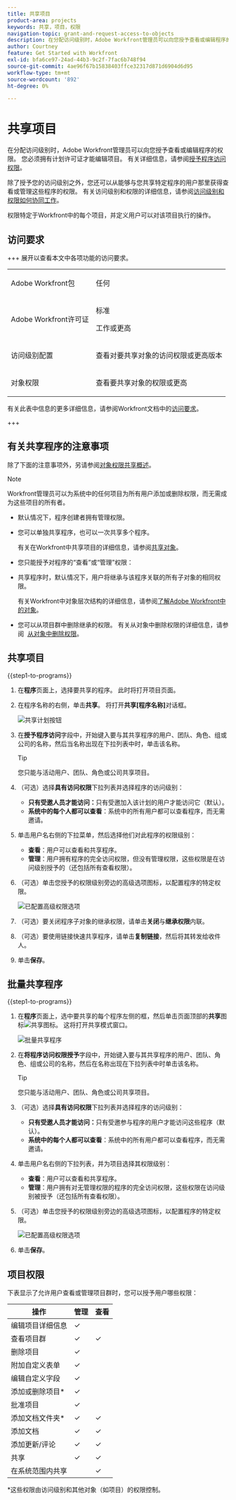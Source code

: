 ```yaml
---
title: 共享项目
product-area: projects
keywords: 共享，项目，权限
navigation-topic: grant-and-request-access-to-objects
description: 在分配访问级别时，Adobe Workfront管理员可以向您授予查看或编辑程序的权限。 您必须拥有计划许可证才能编辑项目。
author: Courtney
feature: Get Started with Workfront
exl-id: bfa6ce97-24ad-44b3-9c2f-7fac6b748f94
source-git-commit: 4ae96f67b15838403ffce32317d871d6904d6d95
workflow-type: tm+mt
source-wordcount: '892'
ht-degree: 0%

---
```


# 共享项目


在分配访问级别时，Adobe Workfront管理员可以向您授予查看或编辑程序的权限。 您必须拥有计划许可证才能编辑项目。 有关详细信息，请参阅[授予程序访问权限](../../administration-and-setup/add-users/configure-and-grant-access/grant-access-programs.md)。

除了授予您的访问级别之外，您还可以从能够与您共享特定程序的用户那里获得查看或管理这些程序的权限。 有关访问级别和权限的详细信息，请参阅[访问级别和权限如何协同工作](../../administration-and-setup/add-users/access-levels-and-object-permissions/how-access-levels-permissions-work-together.md)。

权限特定于Workfront中的每个项目，并定义用户可以对该项目执行的操作。


## 访问要求

+++ 展开以查看本文中各项功能的访问要求。 

<table style="table-layout:auto"> 
 <col> 
 <col> 
 <tbody> 
  <tr> 
   <td role="rowheader">Adobe Workfront包</td> 
   <td> <p>任何</p> </td> 
  </tr> 
  <tr> 
   <td role="rowheader">Adobe Workfront许可证</td> 
   <td> <p>标准</p> 
   <p>工作或更高</p> 
   </td> 
  </tr> 
  <tr> 
   <td role="rowheader">访问级别配置</td> 
   <td> <p>查看对要共享对象的访问权限或更高版本</p> </td> 
  </tr> 
  <tr> 
   <td role="rowheader">对象权限</td> 
   <td> <p>查看要共享对象的权限或更高</p></td> 
  </tr> 
 </tbody> 
</table>

有关此表中信息的更多详细信息，请参阅Workfront文档中的[访问要求](/help/quicksilver/administration-and-setup/add-users/access-levels-and-object-permissions/access-level-requirements-in-documentation.md)。

+++

## 有关共享程序的注意事项

除了下面的注意事项外，另请参阅[对象权限共享概述](../../workfront-basics/grant-and-request-access-to-objects/sharing-permissions-on-objects-overview.md)。

>[!NOTE]
>
>Workfront管理员可以为系统中的任何项目为所有用户添加或删除权限，而无需成为这些项目的所有者。

* 默认情况下，程序创建者拥有管理权限。

* 您可以单独共享程序，也可以一次共享多个程序。

  有关在Workfront中共享项目的详细信息，请参阅[共享对象](../../workfront-basics/grant-and-request-access-to-objects/share-an-object.md)。

* 您只能授予对程序的“查看”或“管理”权限：

* 共享程序时，默认情况下，用户将继承与该程序关联的所有子对象的相同权限。

  有关Workfront中对象层次结构的详细信息，请参阅[了解Adobe Workfront中的对象](../../workfront-basics/navigate-workfront/workfront-navigation/understand-objects.md)。

* 您可以从项目群中删除继承的权限。 有关从对象中删除权限的详细信息，请参阅  [从对象中删除权限](../../workfront-basics/grant-and-request-access-to-objects/remove-permissions-from-objects.md)。

## 共享项目

{{step1-to-programs}}

1. 在&#x200B;**程序**&#x200B;页面上，选择要共享的程序。 此时将打开项目页面。

1. 在程序名称的右侧，单击&#x200B;**共享**。 将打开&#x200B;**共享[程序名称]**&#x200B;对话框。

   ![共享计划按钮](assets/share-program-button.png)

1. 在&#x200B;**授予程序访问**&#x200B;字段中，开始键入要与其共享程序的用户、团队、角色、组或公司的名称，然后当名称出现在下拉列表中时，单击该名称。

   >[!TIP]
   >
   >您只能与活动用户、团队、角色或公司共享项目。


1. （可选）选择&#x200B;**具有访问权限**&#x200B;下拉列表并选择程序的访问级别：

   * **只有受邀人员才能访问：**&#x200B;只有受邀加入该计划的用户才能访问它（默认）。
   * **系统中的每个人都可以查看**：系统中的所有用户都可以查看程序，而无需邀请。


1. 单击用户名右侧的下拉菜单，然后选择他们对此程序的权限级别：

   * **查看**：用户可以查看和共享程序。
   * **管理**：用户拥有程序的完全访问权限，但没有管理权限，这些权限是在访问级别授予的（还包括所有查看权限）。

1. （可选）单击您授予的权限级别旁边的高级选项图标，以配置程序的特定权限。

   ![已配置高级权限选项](assets/advanced-options-icon.png)

1. （可选）要关闭程序子对象的继承权限，请单击&#x200B;**关闭**&#x200B;与&#x200B;**继承权限**&#x200B;内联。

1. （可选）要使用链接快速共享程序，请单击&#x200B;**复制链接**，然后将其转发给收件人。

1. 单击&#x200B;**保存**。

## 批量共享程序

{{step1-to-programs}}

1. 在&#x200B;**程序**&#x200B;页面上，选中要共享的每个程序左侧的框，然后单击页面顶部的&#x200B;**共享**&#x200B;图标![共享图标](assets/share-icon.png)。 这将打开共享模式窗口。

   ![批量共享程序](assets/bulk-share-programs.png)

1. 在&#x200B;**将程序访问权限授予**&#x200B;字段中，开始键入要与其共享程序的用户、团队、角色、组或公司的名称，然后在名称出现在下拉列表中时单击该名称。

   >[!TIP]
   >
   >您只能与活动用户、团队、角色或公司共享项目。


1. （可选）选择&#x200B;**具有访问权限**&#x200B;下拉列表并选择程序的访问级别：

   * **只有受邀人员才能访问：**&#x200B;只有受邀参与程序的用户才能访问这些程序（默认）。
   * **系统中的每个人都可以查看**：系统中的所有用户都可以查看程序，而无需邀请。


1. 单击用户名右侧的下拉列表，并为项目选择其权限级别：

   * **查看**：用户可以查看和共享程序。
   * **管理**：用户拥有对无管理权限的程序的完全访问权限，这些权限在访问级别被授予（还包括所有查看权限）。

1. （可选）单击您授予的权限级别旁边的高级选项图标，以配置程序的特定权限。

   ![已配置高级权限选项](assets/advanced-options-icon.png)

1. 单击&#x200B;**保存**。

## 项目权限

下表显示了允许用户查看或管理项目群时，您可以授予用户哪些权限：

| **操作** | **管理** | **查看** |
|---|---|---|
| 编辑项目详细信息 | ✓ |   |
| 查看项目群 | ✓ | ✓ |
| 删除项目 | ✓ |   |
| 附加自定义表单 | ✓ |   |
| 编辑自定义字段 | ✓ |   |
| 添加或删除项目&#42; | ✓ |   |
| 批准项目 | ✓ |   |
| 添加文档文件夹&#42; | ✓ | ✓ |
| 添加文档 | ✓ | ✓ |
| 添加更新/评论 | ✓ | ✓ |
| 共享 | ✓ | ✓ |
| 在系统范围内共享 |   | ✓ |

*这些权限由访问级别和其他对象（如项目）的权限控制。


